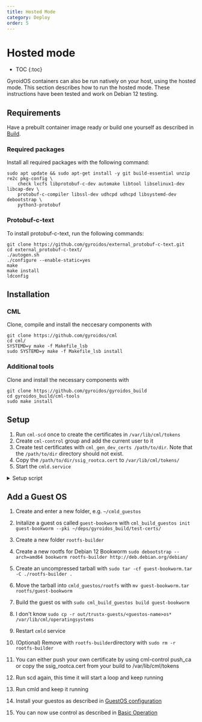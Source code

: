 ```yaml
---
title: Hosted Mode
category: Deploy
order: 5
---
```

# Hosted mode
- TOC
{:toc}

GyroidOS containers can also be run natively on your host, using the hosted mode.
This section describes how to run the hosted mode.
These instructions have been tested and work on Debian 12 testing. 

## Requirements
Have a prebuilt container image ready or build one yourself as described in [Build](/build/build).

### Required packages
Install all required packages with the following command: 
```
sudo apt update && sudo apt-get install -y git build-essential unzip re2c pkg-config \
    check lxcfs libprotobuf-c-dev automake libtool libselinux1-dev libcap-dev \
    protobuf-c-compiler libssl-dev udhcpd udhcpd libsystemd-dev debootstrap \
    python3-protobuf
```
### Protobuf-c-text
To install protobuf-c-text, run the following commands:
```
git clone https://github.com/gyroidos/external_protobuf-c-text.git
cd external_protobuf-c-text/
./autogen.sh
./configure --enable-static=yes
make 
make install
ldconfig
```

## Installation

### CML
Clone, compile and install the neccesary components with
```
git clone https://github.com/gyroidos/cml
cd cml/
SYSTEMD=y make -f Makefile_lsb 
sudo SYSTEMD=y make -f Makefile_lsb install
```

### Additional tools
Clone and install the necessary components with
```
git clone https://github.com/gyroidos/gyroidos_build
cd gyroidos_build/cml-tools
sudo make install
```

## Setup

1. Run `cml-scd` once to create the certificates in `/var/lib/cml/tokens`
2. Create `cml-control` group and add the current user to it
3. Create test certificates with `cml_gen_dev_certs /path/to/dir`. Note that the `/path/to/dir` directory should not exist.
5. Copy the `/path/to/dir/ssig_rootca.cert` to `/var/lib/cml/tokens/`
6. Start the `cmld.service`

<details markdown="0">
<summary style="display: list-item">Setup script</summary>

<pre>
#!/bin/bash

set -euo pipefail

echo "Initalizing tokens"
sudo cml-scd

# Check if cml-control group already exists
GROUP_NAME="cml-control"
if $(groups | grep -q "$GROUP_NAME"); then
    echo "Group '$GROUP_NAME' already exists"
else
    echo "Creating cml-control group"
    sudo addgroup cml-control
fi

echo "Adding current user to group"
sudo usermod -aG cml-control $(whoami)
echo "Reloading groups"
newgrp "$GROUP_NAME"

# Calling `cml_gen_dev_certs` on an existing directory does not create any certificates
if [ -d ~/test-certs ]; then
    echo "Remove the directory at '~/test-certs' and re-run the script"
    exit 1
fi

echo
echo "Creating root certificates"
cml_gen_dev_certs ~/test-certs

echo
echo "Installing root certificates"
sudo cp ~/test-certs/ssig_rootca.cert /var/lib/cml/tokens/

echo
echo "Starting cmld.service"
sudo systemctl start cmld.service

echo
echo "Use 'systemctl status cmld.service' to verify that the service is active."
</pre>
</details>

## Add a Guest OS
1. Create and enter a new folder, e.g. `~/cmld_guestos`
2. Initalize a guest os called `guest-bookworm` with `cml_build_guestos init guest-bookworm --pki ~/deps/gyroidos_build/test-certs/`
3. Create a new folder `rootfs-builder`
4. Create a new rootfs for Debian 12 Bookworm `sudo debootstrap --arch=amd64 bookworm rootfs-builder http://deb.debian.org/debian/`
5. Create an uncompressed tarball with `sudo tar -cf guest-bookworm.tar -C ./rootfs-builder .`
6. Move the tarball into `cmld_guestos/rootfs` with `mv guest-bookworm.tar  rootfs/guest-bookworm`
7. Build the guest os with `sudo cml_build_guestos build guest-bookworm`
8. I don't know `sudo cp -r out/trustx-guests/<guestos-name>os* /var/lib/cml/operatingsystems`
9. Restart `cmld` service
10. (Optional) Remove with `rootfs-builder`directory with `sudo rm -r rootfs-builder`

3. You can either push your own certificate by using cml-control push_ca or copy the ssig_rootca.cert from your build to /var/lib/cml/tokens
4. Run scd again, this time it will start a loop and keep running
5. Run cmld and keep it running
2. Install your guestos as described in [GuestOS configuration](/operate/guestos_config)
6. You can now use control as described in [Basic Operation](/operate/control)


